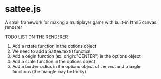 # sattee.js
A small framework for making a multiplayer game with built-in html5 canvas renderer

TODO LIST ON THE RENDERER
1. Add a rotate function in the options object
2. We need to add a Sattee.text() function
3. Add a origin function (ex: origin:"CENTER") in the options object
4. Add a scale function in the options object
5. Add a border radius in the options object of the rect and triangle functions (the triangle may be tricky)
